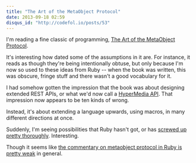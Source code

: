 ```yaml
---
title: "The Art of the MetaObject Protocol"
date: 2013-09-18 02:59
disqus_id: "http://codefol.io/posts/53"
---
```

I'm reading a fine classic of programming, <a href="http://www.amazon.com/The-Metaobject-Protocol-Gregor-Kiczales/dp/0262610744">The Art of the MetaObject Protocol</a>.

It's interesting how dated some of the assumptions in it are. For instance, it reads as though they're being intentionally obtuse, but only because I'm now so used to these ideas from Ruby -- when the book was written, this was obscure, fringe stuff and there wasn't a good vocabulary for it.

I had somehow gotten the impression that the book was about designing extended REST APIs, or what we'd now call a <a href="http://www.designinghypermediaapis.com/">HyperMedia API</a>. That impression now appears to be ten kinds of wrong.

Instead, it's about extending a language upwards, using macros, in many different directions at once.

Suddenly, I'm seeing possibilities that Ruby hasn't got, or has <a href="http://blog.headius.com/2012/11/refining-ruby.html">screwed up pretty thoroughly</a>. Interesting.

Though it seems like <a href="http://stackoverflow.com/questions/4061579/does-ruby-have-a-metaobject-protocol-and-if-not-is-it-possible-to-implement-one">the commentary on metaobject protocol in Ruby is pretty weak</a> in general.

